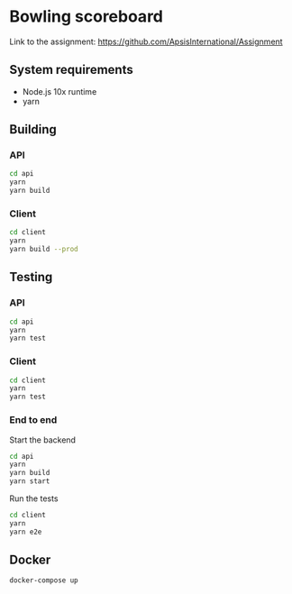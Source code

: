 # Bowling scoreboard

Link to the assignment: https://github.com/ApsisInternational/Assignment

## System requirements

- Node.js 10x runtime
- yarn

## Building
### API
```sh
cd api
yarn
yarn build
```

### Client
```sh
cd client
yarn
yarn build --prod
```

## Testing
### API
```sh
cd api
yarn
yarn test
```

### Client
```sh
cd client
yarn
yarn test
```

### End to end
Start the backend
```sh
cd api
yarn
yarn build
yarn start
```
Run the tests
```sh
cd client
yarn
yarn e2e
```

## Docker
```sh
docker-compose up
```
